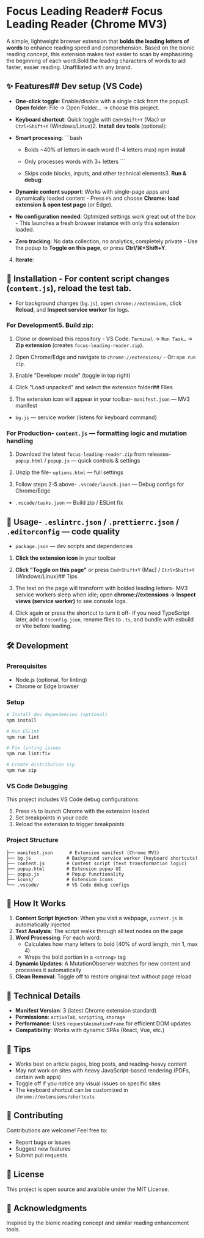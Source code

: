 # Focus Leading Reader# Focus Leading Reader (Chrome MV3)



A simple, lightweight browser extension that **bolds the leading letters of words** to enhance reading speed and comprehension. Based on the bionic reading concept, this extension makes text easier to scan by emphasizing the beginning of each word.Bold the leading characters of words to aid faster, easier reading. Unaffiliated with any brand.



## ✨ Features## Dev setup (VS Code)



- **One-click toggle**: Enable/disable with a single click from the popup1. **Open folder**: File → Open Folder… → choose this project.

- **Keyboard shortcut**: Quick toggle with `Cmd+Shift+Y` (Mac) or `Ctrl+Shift+Y` (Windows/Linux)2. **Install dev tools** (optional):

- **Smart processing**:    ```bash

  - Bolds ~40% of letters in each word (1-4 letters max)   npm install

  - Only processes words with 3+ letters   ```

  - Skips code blocks, inputs, and other technical elements3. **Run & debug**:

- **Dynamic content support**: Works with single-page apps and dynamically loaded content   - Press `F5` and choose **Chrome: load extension & open test page** (or Edge).

- **No configuration needed**: Optimized settings work great out of the box   - This launches a fresh browser instance with only this extension loaded.

- **Zero tracking**: No data collection, no analytics, completely private   - Use the popup to **Toggle on this page**, or press **Ctrl/⌘+Shift+Y**.

4. **Iterate**:

## 🚀 Installation   - For content script changes (`content.js`), reload the test tab.

   - For background changes (`bg.js`), open `chrome://extensions`, click **Reload**, and **Inspect service worker** for logs.

### For Development5. **Build zip**:

1. Clone or download this repository   - VS Code: `Terminal` → `Run Task…` → **Zip extension** (creates `focus-leading-reader.zip`).

2. Open Chrome/Edge and navigate to `chrome://extensions/`   - Or: `npm run zip`.

3. Enable "Developer mode" (toggle in top right)

4. Click "Load unpacked" and select the extension folder## Files

5. The extension icon will appear in your toolbar- `manifest.json` — MV3 manifest

- `bg.js` — service worker (listens for keyboard command)

### For Production- `content.js` — formatting logic and mutation handling

1. Download the latest `focus-leading-reader.zip` from releases- `popup.html` / `popup.js` — quick controls & settings

2. Unzip the file- `options.html` — full settings

3. Follow steps 2-5 above- `.vscode/launch.json` — Debug configs for Chrome/Edge

- `.vscode/tasks.json` — Build zip / ESLint fix

## 📖 Usage- `.eslintrc.json` / `.prettierrc.json` / `.editorconfig` — code quality

- `package.json` — dev scripts and dependencies

1. **Click the extension icon** in your toolbar

2. **Click "Toggle on this page"** or press `Cmd+Shift+Y` (Mac) / `Ctrl+Shift+Y` (Windows/Linux)## Tips

3. The text on the page will transform with bolded leading letters- MV3 service workers sleep when idle; open **chrome://extensions → Inspect views (service worker)** to see console logs.

4. Click again or press the shortcut to turn it off- If you need TypeScript later, add a `tsconfig.json`, rename files to `.ts`, and bundle with esbuild or Vite before loading.


## 🛠️ Development

### Prerequisites
- Node.js (optional, for linting)
- Chrome or Edge browser

### Setup
```bash
# Install dev dependencies (optional)
npm install

# Run ESLint
npm run lint

# Fix linting issues
npm run lint:fix

# Create distribution zip
npm run zip
```

### VS Code Debugging
This project includes VS Code debug configurations:
1. Press `F5` to launch Chrome with the extension loaded
2. Set breakpoints in your code
3. Reload the extension to trigger breakpoints

### Project Structure
```
├── manifest.json      # Extension manifest (Chrome MV3)
├── bg.js             # Background service worker (keyboard shortcuts)
├── content.js        # Content script (text transformation logic)
├── popup.html        # Extension popup UI
├── popup.js          # Popup functionality
├── icons/            # Extension icons
└── .vscode/          # VS Code debug configs
```

## 🔧 How It Works

1. **Content Script Injection**: When you visit a webpage, `content.js` is automatically injected
2. **Text Analysis**: The script walks through all text nodes on the page
3. **Word Processing**: For each word:
   - Calculates how many letters to bold (40% of word length, min 1, max 4)
   - Wraps the bold portion in a `<strong>` tag
4. **Dynamic Updates**: A MutationObserver watches for new content and processes it automatically
5. **Clean Removal**: Toggle off to restore original text without page reload

## 🎯 Technical Details

- **Manifest Version**: 3 (latest Chrome extension standard)
- **Permissions**: `activeTab`, `scripting`, `storage`
- **Performance**: Uses `requestAnimationFrame` for efficient DOM updates
- **Compatibility**: Works with dynamic SPAs (React, Vue, etc.)

## 📝 Tips

- Works best on article pages, blog posts, and reading-heavy content
- May not work on sites with heavy JavaScript-based rendering (PDFs, certain web apps)
- Toggle off if you notice any visual issues on specific sites
- The keyboard shortcut can be customized in `chrome://extensions/shortcuts`

## 🤝 Contributing

Contributions are welcome! Feel free to:
- Report bugs or issues
- Suggest new features
- Submit pull requests

## 📄 License

This project is open source and available under the MIT License.

## 🙏 Acknowledgments

Inspired by the bionic reading concept and similar reading enhancement tools.
